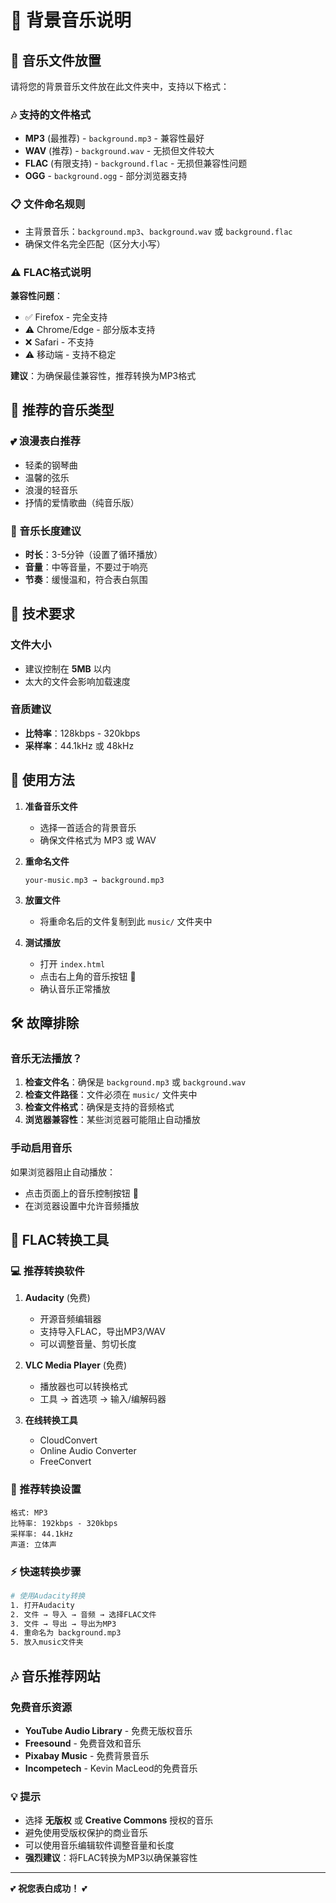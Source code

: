 # 🎵 背景音乐说明

## 📁 音乐文件放置

请将您的背景音乐文件放在此文件夹中，支持以下格式：

### 🎶 支持的文件格式
- **MP3** (最推荐) - `background.mp3` - 兼容性最好
- **WAV** (推荐) - `background.wav` - 无损但文件较大  
- **FLAC** (有限支持) - `background.flac` - 无损但兼容性问题
- **OGG** - `background.ogg` - 部分浏览器支持

### 📋 文件命名规则
- 主背景音乐：`background.mp3`、`background.wav` 或 `background.flac`
- 确保文件名完全匹配（区分大小写）

### ⚠️ FLAC格式说明
**兼容性问题**：
- ✅ Firefox - 完全支持
- ⚠️ Chrome/Edge - 部分版本支持
- ❌ Safari - 不支持  
- ⚠️ 移动端 - 支持不稳定

**建议**：为确保最佳兼容性，推荐转换为MP3格式

## 🎼 推荐的音乐类型

### 💕 浪漫表白推荐
- 轻柔的钢琴曲
- 温馨的弦乐
- 浪漫的轻音乐
- 抒情的爱情歌曲（纯音乐版）

### 🎵 音乐长度建议
- **时长**：3-5分钟（设置了循环播放）
- **音量**：中等音量，不要过于响亮
- **节奏**：缓慢温和，符合表白氛围

## 🔧 技术要求

### 文件大小
- 建议控制在 **5MB** 以内
- 太大的文件会影响加载速度

### 音质建议
- **比特率**：128kbps - 320kbps
- **采样率**：44.1kHz 或 48kHz

## 🎯 使用方法

1. **准备音乐文件**
   - 选择一首适合的背景音乐
   - 确保文件格式为 MP3 或 WAV

2. **重命名文件**
   ```
   your-music.mp3 → background.mp3
   ```

3. **放置文件**
   - 将重命名后的文件复制到此 `music/` 文件夹中

4. **测试播放**
   - 打开 `index.html`
   - 点击右上角的音乐按钮 🎵
   - 确认音乐正常播放

## 🛠️ 故障排除

### 音乐无法播放？
1. **检查文件名**：确保是 `background.mp3` 或 `background.wav`
2. **检查文件路径**：文件必须在 `music/` 文件夹中
3. **检查文件格式**：确保是支持的音频格式
4. **浏览器兼容性**：某些浏览器可能阻止自动播放

### 手动启用音乐
如果浏览器阻止自动播放：
- 点击页面上的音乐控制按钮 🎵
- 在浏览器设置中允许音频播放

## 🔄 FLAC转换工具

### 💻 推荐转换软件
1. **Audacity** (免费)
   - 开源音频编辑器
   - 支持导入FLAC，导出MP3/WAV
   - 可以调整音量、剪切长度

2. **VLC Media Player** (免费)
   - 播放器也可以转换格式
   - 工具 → 首选项 → 输入/编解码器

3. **在线转换工具**
   - CloudConvert
   - Online Audio Converter
   - FreeConvert

### 🎯 推荐转换设置
```
格式: MP3
比特率: 192kbps - 320kbps
采样率: 44.1kHz
声道: 立体声
```

### ⚡ 快速转换步骤
```bash
# 使用Audacity转换
1. 打开Audacity
2. 文件 → 导入 → 音频 → 选择FLAC文件
3. 文件 → 导出 → 导出为MP3
4. 重命名为 background.mp3
5. 放入music文件夹
```

## 🎶 音乐推荐网站

### 免费音乐资源
- **YouTube Audio Library** - 免费无版权音乐
- **Freesound** - 免费音效和音乐
- **Pixabay Music** - 免费背景音乐
- **Incompetech** - Kevin MacLeod的免费音乐

### 💡 提示
- 选择 **无版权** 或 **Creative Commons** 授权的音乐
- 避免使用受版权保护的商业音乐
- 可以使用音乐编辑软件调整音量和长度
- **强烈建议**：将FLAC转换为MP3以确保兼容性

---

💕 **祝您表白成功！** 💕 